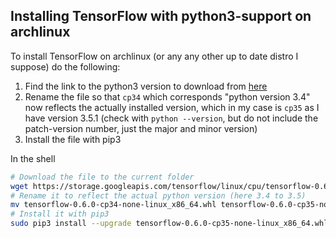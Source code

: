 Installing TensorFlow with python3-support on archlinux
-------------------------------------------------------

To install TensorFlow on archlinux (or any any other up to date distro I suppose) do the following:

1. Find the link to the python3 version to download from [here](https://github.com/tensorflow/tensorflow/blob/master/tensorflow/g3doc/get_started/os_setup.md)
2. Rename the file so that `cp34` which corresponds "python version 3.4" now reflects the actually installed version, which in my case is `cp35` as I have version 3.5.1 (check with `python --version`, but do not include the patch-version number, just the major and minor version)
3. Install the file with pip3

In the shell

```bash
# Download the file to the current folder
wget https://storage.googleapis.com/tensorflow/linux/cpu/tensorflow-0.6.0-cp34-none-linux_x86_64.whl
# Rename it to reflect the actual python version (here 3.4 to 3.5)
mv tensorflow-0.6.0-cp34-none-linux_x86_64.whl tensorflow-0.6.0-cp35-none-linux_x86_64.whl
# Install it with pip3
sudo pip3 install --upgrade tensorflow-0.6.0-cp35-none-linux_x86_64.whl
```

